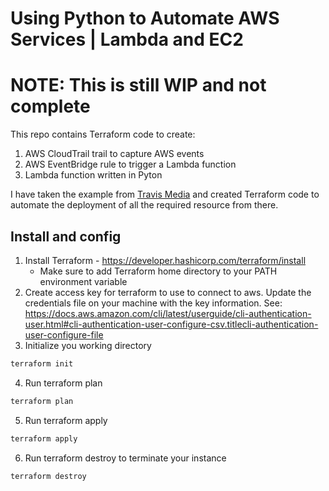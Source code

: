 # Using Python to Automate AWS Services | Lambda and EC2 #
# NOTE: This is still WIP and not complete #
This repo contains Terraform code to create:
1. AWS CloudTrail trail to capture AWS events
2. AWS EventBridge rule to trigger a Lambda function
3. Lambda function written in Pyton

I have taken the example from [Travis Media](https://youtu.be/3DRiruDUhiA?si=t5dbA_T1QpvVZo5f) and created Terraform code to automate the deployment of all the required resource from there.
## Install and config ##
1. Install Terraform - https://developer.hashicorp.com/terraform/install
    * Make sure to add Terraform home directory to your PATH environment variable
2. Create access key for terraform to use to connect to aws.  Update the credentials file on your machine with the key information.  See: https://docs.aws.amazon.com/cli/latest/userguide/cli-authentication-user.html#cli-authentication-user-configure-csv.titlecli-authentication-user-configure-file
3. Initialize you working directory
```bash
terraform init
```
4. Run terraform plan
```bash
terraform plan
```
5. Run terraform apply
```bash
terraform apply
```
6. Run terraform destroy to terminate your instance
```bash
terraform destroy
```
